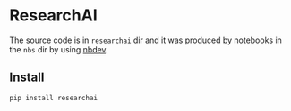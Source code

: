 # ResearchAI

<!-- WARNING: THIS FILE WAS AUTOGENERATED! DO NOT EDIT! -->

The source code is in `researchai` dir and it was produced by notebooks
in the `nbs` dir by using [nbdev](https://nbdev.fast.ai/).

## Install

``` sh
pip install researchai
```
